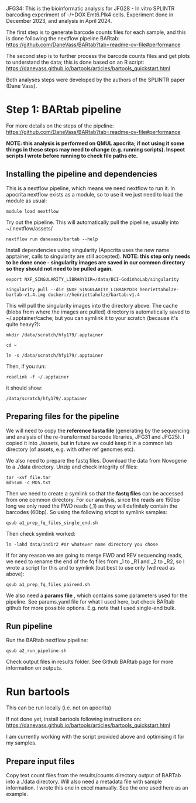 JFG34: This is the bioinformatic analysis for JFG28 - In vitro SPLINTR barcoding experiment of -/+DOX Emt6.Plk4 cells. Experiment done in December 2023, and analysis in April 2024.

The first step is to generate barcode counts files for each sample, and this is done following the nextflow pipeline BARtab: https://github.com/DaneVass/BARtab?tab=readme-ov-file#performance

The second step is to further process the barcode counts files and get plots to understand the data; this is done based on an R script: https://danevass.github.io/bartools/articles/bartools_quickstart.html

Both analyses steps were developed by the authors of the SPLINTR paper (Dane Vass). 

# Step 1: BARtab pipeline

For more details on the steps of the pipeline: https://github.com/DaneVass/BARtab?tab=readme-ov-file#performance

**NOTE: this analysis is performed on QMUL apocrita; if not using it some things in these steps may need to change (e.g. running scripts). Inspect scripts I wrote before running to check file paths etc.**

## Installing the pipeline and dependencies

This is a nextflow pipeline, which means we need nextflow to run it. In apocrita nextflow exists as a module, so to use it we just need to load the module as usual: 

    module load nextflow

Try out the pipeline. This will automatically pull the pipeline, usually into ~/.nextflow/assets/

    nextflow run danevass/bartab --help

Install dependencies using singularity (Apocrita uses the new name apptainer, calls to singularity are still accepted). **NOTE: this step only needs to be done once - singularity images are saved in our common directory so they should not need to be pulled again.**
    
    export NXF_SINGULARITY_LIBRARYDIR=/data/BCI-GodinhoLab/singularity  

    singularity pull --dir $NXF_SINGULARITY_LIBRARYDIR henriettaholze-bartab-v1.4.img docker://henriettaholze/bartab:v1.4

This will pull the singularity images into the directory above. The cache (blobs from where the images are pulled) directory is automatically saved to ~/.apptainer/cache; but you can symlink it to your scratch (because it's quite heavy?):

    mkdir /data/scratch/hfy179/.apptainer

    cd ~

    ln -s /data/scratch/hfy179/.apptainer

Then, if you run:

    readlink -f ~/.apptainer

it should show:

    /data/scratch/hfy179/.apptainer

## Preparing files for the pipeline

We will need to copy the **reference fasta file** (generating by the sequencing and analysis of the re-transformed barcode libraries, JFG31 and JFG25). I copied it into ./assets, but in future we could keep it in a common lab directory (of assets, e.g. with other ref genomes etc). 

We also need to prepare the fastq files. Download the data from Novogene to a ./data directory. Unzip and check integrity of files: 

    tar -xvf file.tar
    md5sum -c MD5.txt

Then we need to create a symlink so that the **fastq files** can be accessed from one common directory. For our analysis, since the reads are 150bp long we only need the FWD reads (_1) as they will definitely contain the barcodes (60bp). So using the following sricpt to symlink samples: 

    qsub a1_prep_fq_files_single_end.sh

Then check symlink worked: 

    ls -lahd data/indir2 #or whatever name directory you chose


If for any reason we are going to merge FWD and REV sequencing reads, we need to rename the end of the fq files from _1 to _R1 and _2 to _R2, so I wrote a script for this and to symlink (but best to use only fwd read as above): 

    qsub a1_prep_fq_files_pairend.sh

We also need a **params file** , which contains some parameters used for the pipeline. See params.yaml file for what I used here, but check BARtab github for more possible options. E.g. note that I used single-end bulk.

## Run pipeline

Run the BARtab nextflow pipeline: 

    qsub a2_run_pipeline.sh

Check output files in results folder. See Github BARtab page for more information on outputs. 


# Run bartools

This can be run locally (i.e. not on apocrita)

If not done yet, install bartools following instructions on: https://danevass.github.io/bartools/articles/bartools_quickstart.html

I am currently working with the script provided above and optimising it for my samples. 

## Prepare input files

Copy text count files from the results/counts directory output of BARTab into a ./data directory. Will also need a metadata file with sample information. I wrote this one in excel manually. See the one used here as an example. 









